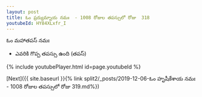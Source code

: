 ```yaml
---
layout: post
title: ఓం ప్రద్యుమ్నాయ నమః  - 1008 రోజుల తపస్సులో రోజు  318
youtubeId: HY84XLxfr_I
---
```

 
 
 ఓం మహాతపస్ నమః  
 
 -  ఎవరికి గొప్ప తపస్సు ఉంది (తపస్) 
 
  
 
  
 
 
 
 
 
 


{% include youtubePlayer.html id=page.youtubeId %}
 
[Next]({{ site.baseurl }}{% link  split2/_posts/2019-12-06-ఓం హృషీకేశాయ నమః  - 1008 రోజుల తపస్సులో రోజు  319.md%})
 
